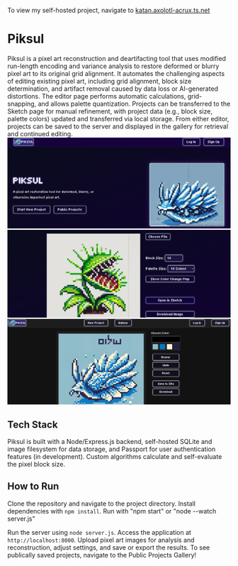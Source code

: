 To view my self-hosted project, navigate to [katan.axolotl-acrux.ts.net](https://katan.axolotl-acrux.ts.net/)

# Piksul

Piksul is a pixel art reconstruction and deartifacting tool that uses modified run-length encoding and variance analysis to restore deformed or blurry pixel art to its original grid alignment. It automates the challenging aspects of editing existing pixel art, including grid alignment, block size determination, and artifact removal caused by data loss or AI-generated distortions.
The editor page performs automatic calculations, grid-snapping, and allows palette quantization. Projects can be transferred to the Sketch page for manual refinement, with project data (e.g., block size, palette colors) updated and transferred via local storage. From either editor, projects can be saved to the server and displayed in the gallery for retrieval and continued editing.
![Homepage](./public/img/image.png) 
![Automatic editor](./public/img/image-3.png)
![Sketch](./public/img/image-2.png)

## Tech Stack

Piksul is built with a Node/Express.js backend, self-hosted SQLite and image filesystem for data storage, and Passport for user authentication features (in development). Custom algorithms calculate and self-evaluate the pixel block size.

## How to Run

Clone the repository and navigate to the project directory. Install dependencies with `npm install`. Run with "npm start" or "node --watch server.js"

Run the server using `node server.js`. Access the application at `http://localhost:8000`. Upload pixel art images for analysis and reconstruction, adjust settings, and save or export the results. To see publically saved projects, navigate to the Public Projects Gallery!